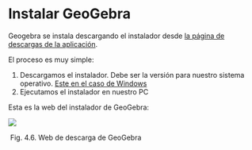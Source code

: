 
# Instalar GeoGebra

Geogebra se instala descargando el instalador desde [la página de descargas de la aplicación](http://www.geogebra.org/cms/es/download/).

El proceso es muy simple:

1. Descargamos el instalador. Debe ser la versión para nuestro sistema operativo. [Este en el caso de Windows](http://www.geogebra.org/download/?os=win)
1. Ejecutamos el instalador en nuestro PC

Esta es la web del instalador de GeoGebra:

![](geo_instalador.jpg)
<td style="text-align: center;"> Fig. 4.6. Web de descarga de GeoGebra</td>

